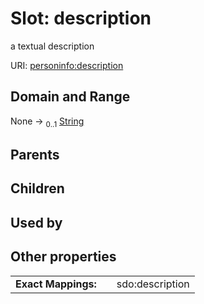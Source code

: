 
# Slot: description


a textual description

URI: [personinfo:description](https://w3id.org/linkml/examples/personinfo/description)


## Domain and Range

None &#8594;  <sub>0..1</sub> [String](types/String.md)

## Parents


## Children


## Used by


## Other properties

|  |  |  |
| --- | --- | --- |
| **Exact Mappings:** | | sdo:description |

